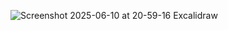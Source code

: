 ![Screenshot 2025-06-10 at 20-59-16 Excalidraw](https://github.com/user-attachments/assets/ddcd8cb1-e3bb-4479-a751-bb680ebd7fcc)
